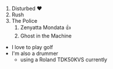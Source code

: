 1. Disturbed :heart:
2. Rush
3. The Police
    1. Zenyatta Mondata :+1:
    2. Ghost in the Machine
  
* I love to play golf
* I'm also a drummer
  * using a Roland TDK50KVS currently
  
